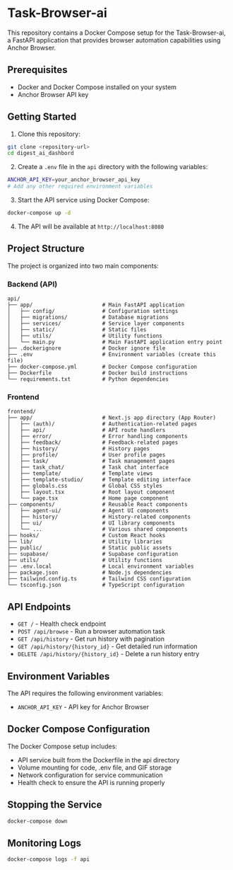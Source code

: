 # Task-Browser-ai

This repository contains a Docker Compose setup for the Task-Browser-ai, a FastAPI application that provides browser automation capabilities using Anchor Browser.

## Prerequisites

- Docker and Docker Compose installed on your system
- Anchor Browser API key

## Getting Started

1. Clone this repository:
```bash
git clone <repository-url>
cd digest_ai_dashbord
```

2. Create a `.env` file in the `api` directory with the following variables:
```bash
ANCHOR_API_KEY=your_anchor_browser_api_key
# Add any other required environment variables
```

3. Start the API service using Docker Compose:
```bash
docker-compose up -d
```

4. The API will be available at `http://localhost:8080`

## Project Structure

The project is organized into two main components:

### Backend (API)

```
api/
├── app/                      # Main FastAPI application
│   ├── config/               # Configuration settings
│   ├── migrations/           # Database migrations
│   ├── services/             # Service layer components
│   ├── static/               # Static files
│   ├── utils/                # Utility functions
│   └── main.py               # Main FastAPI application entry point
├── .dockerignore             # Docker ignore file
├── .env                      # Environment variables (create this file)
├── docker-compose.yml        # Docker Compose configuration
├── Dockerfile                # Docker build instructions
└── requirements.txt          # Python dependencies
```

### Frontend

```
frontend/
├── app/                      # Next.js app directory (App Router)
│   ├── (auth)/               # Authentication-related pages
│   ├── api/                  # API route handlers
│   ├── error/                # Error handling components
│   ├── feedback/             # Feedback-related pages
│   ├── history/              # History pages
│   ├── profile/              # User profile pages
│   ├── task/                 # Task management pages
│   ├── task_chat/            # Task chat interface
│   ├── template/             # Template views
│   ├── template-studio/      # Template editing interface
│   ├── globals.css           # Global CSS styles
│   ├── layout.tsx            # Root layout component
│   └── page.tsx              # Home page component
├── components/               # Reusable React components
│   ├── agent-ui/             # Agent UI components
│   ├── history/              # History-related components
│   ├── ui/                   # UI library components
│   └── ...                   # Various shared components
├── hooks/                    # Custom React hooks
├── lib/                      # Utility libraries
├── public/                   # Static public assets
├── supabase/                 # Supabase configuration
├── utils/                    # Utility functions
├── .env.local                # Local environment variables
├── package.json              # Node.js dependencies
├── tailwind.config.ts        # Tailwind CSS configuration
└── tsconfig.json             # TypeScript configuration
```

## API Endpoints

- `GET /` - Health check endpoint
- `POST /api/browse` - Run a browser automation task
- `GET /api/history` - Get run history with pagination
- `GET /api/history/{history_id}` - Get detailed run information
- `DELETE /api/history/{history_id}` - Delete a run history entry

## Environment Variables

The API requires the following environment variables:

- `ANCHOR_API_KEY` - API key for Anchor Browser

## Docker Compose Configuration

The Docker Compose setup includes:

- API service built from the Dockerfile in the api directory
- Volume mounting for code, .env file, and GIF storage
- Network configuration for service communication
- Health check to ensure the API is running properly

## Stopping the Service

```bash
docker-compose down
```

## Monitoring Logs

```bash
docker-compose logs -f api
```
